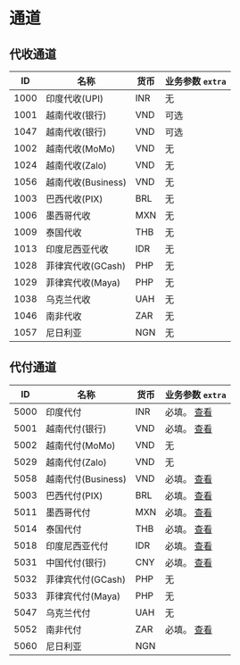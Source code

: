 # 通道

## 代收通道

| ID   | 名称              | 货币 | 业务参数 `extra` |
| ---- | ----------------- | ---- | ---------------- |
| 1000 | 印度代收(UPI)     | INR  | 无               |
| 1001 | 越南代收(银行)    | VND  | 可选             |
| 1047 | 越南代收(银行)    | VND  | 可选             |
| 1002 | 越南代收(MoMo)    | VND  | 无               |
| 1024 | 越南代收(Zalo)    | VND  | 无               |
| 1056 | 越南代收(Business)    | VND  | 无               |
| 1003 | 巴西代收(PIX)     | BRL  | 无               |
| 1006 | 墨西哥代收        | MXN  | 无               |
| 1009 | 泰国代收          | THB  | 无               |
| 1013 | 印度尼西亚代收    | IDR  | 无               |
| 1028 | 菲律宾代收(GCash) | PHP  | 无               |
| 1029 | 菲律宾代收(Maya)  | PHP  | 无               |
| 1038 | 乌克兰代收        | UAH  | 无               |
| 1046 | 南非代收          | ZAR  | 无               |
| 1057 | 尼日利亚       | NGN           | 无               |

## 代付通道

| ID   | 名称              | 货币 | 业务参数 `extra`                                      |
| ---- | ----------------- | ---- | ----------------------------------------------------- |
| 5000 | 印度代付          | INR  | 必填。 [查看](/zh/reference/india.md#业务参数)        |
| 5001 | 越南代付(银行)    | VND  | 必填。 [查看](/zh/reference/vietnam.md#业务参数)      |
| 5002 | 越南代付(MoMo)    | VND  | 无                                                    |
| 5029 | 越南代付(Zalo)    | VND  | 无                                                    |
| 5058 | 越南代付(Business)|    VND  | 必填。 [查看](/zh/reference/vietnam.md#业务参数) |
| 5003 | 巴西代付(PIX)     | BRL  | 必填。 [查看](/zh/reference/brazil.md#业务参数)       |
| 5011 | 墨西哥代付        | MXN  | 必填。 [查看](/zh/reference/mexico.md#业务参数)       |
| 5014 | 泰国代付          | THB  | 必填。 [查看](/zh/reference/thailand.md#业务参数)     |
| 5018 | 印度尼西亚代付    | IDR  | 必填。 [查看](/zh/reference/indonesia.md#业务参数)    |
| 5031 | 中国代付(银行)    | CNY  | 必填。 [查看](/zh/reference/china.md#业务参数)        |
| 5032 | 菲律宾代付(GCash) | PHP  | 无                                                    |
| 5033 | 菲律宾代付(Maya)  | PHP  | 无                                                    |
| 5047 | 乌克兰代付        | UAH  | 无                                                    |
| 5052 | 南非代付          | ZAR  | 必填。 [查看](/zh/reference/south-africa.md#业务参数) |
| 5060 | 尼日利亚       | NGN           |  |

